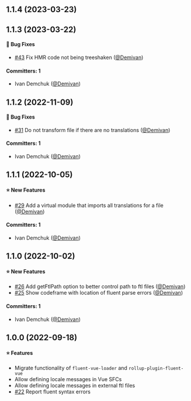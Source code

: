 




## 1.1.4 (2023-03-23)

## 1.1.3 (2023-03-22)

#### :bug: Bug Fixes
* [#43](https://github.com/fluent-vue/unplugin-fluent-vue/pull/43) Fix HMR code not being treeshaken ([@Demivan](https://github.com/Demivan))

#### Committers: 1
- Ivan Demchuk ([@Demivan](https://github.com/Demivan))

## 1.1.2 (2022-11-09)

#### :bug: Bug Fixes
* [#31](https://github.com/fluent-vue/unplugin-fluent-vue/pull/31) Do not transform file if there are no translations ([@Demivan](https://github.com/Demivan))

#### Committers: 1
- Ivan Demchuk ([@Demivan](https://github.com/Demivan))

## 1.1.1 (2022-10-05)

#### :star: New Features
* [#29](https://github.com/fluent-vue/unplugin-fluent-vue/pull/29) Add a virtual module that imports all translations for a file ([@Demivan](https://github.com/Demivan))

#### Committers: 1
- Ivan Demchuk ([@Demivan](https://github.com/Demivan))

## 1.1.0 (2022-10-02)

#### :star: New Features
* [#26](https://github.com/fluent-vue/unplugin-fluent-vue/pull/26) Add getFtlPath option to better control path to ftl files ([@Demivan](https://github.com/Demivan))
* [#25](https://github.com/fluent-vue/unplugin-fluent-vue/pull/25) Show codeframe with location of fluent parse errors ([@Demivan](https://github.com/Demivan))

#### Committers: 1
- Ivan Demchuk ([@Demivan](https://github.com/Demivan))

## 1.0.0 (2022-09-18)

#### :star: Features

* Migrate functionality of `fluent-vue-loader` and `rollup-plugin-fluent-vue`
* Allow defining locale messages in Vue SFCs
* Allow defining locale messages in external ftl files
* [#22](https://github.com/fluent-vue/unplugin-fluent-vue/pull/22) Report fluent syntax errors

